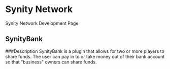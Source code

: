 # Synity Network
Synity Network Development Page

## SynityBank
###Description
SynityBank is a plugin that allows for two or more players to share funds. The user can pay in to or take money out of their bank account so that "business" owners can share funds. 
